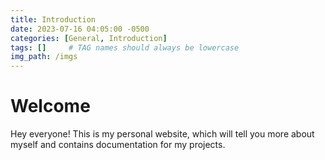 ```yaml
---
title: Introduction
date: 2023-07-16 04:05:00 -0500
categories: [General, Introduction]
tags: []     # TAG names should always be lowercase
img_path: /imgs
---
```

# Welcome

Hey everyone! This is my personal website, which will tell you more about myself and contains documentation for my projects. 